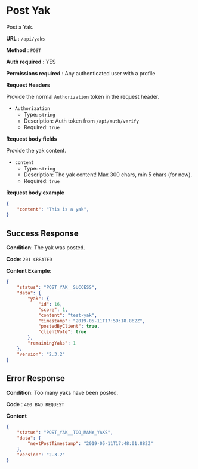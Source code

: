 # Post Yak

Post a Yak.

**URL** : `/api/yaks`

**Method** : `POST`

**Auth required** : YES

**Permissions required** : Any authenticated user with a profile

**Request Headers**

Provide the normal `Authorization` token in the request header.

* `Authorization`
  * Type: `string`
  * Description: Auth token from `/api/auth/verify`
  * Required: `true`

**Request body fields**

Provide the yak content.

* `content`
  * Type: `string`
  * Description: The yak content! Max 300 chars, min 5 chars (for now).
  * Required: `true`

**Request body example**

```json
{
	"content": "This is a yak",
}
```

## Success Response

**Condition**: The yak was posted.

**Code**: `201 CREATED`

**Content Example**:

```json
{
    "status": "POST_YAK__SUCCESS",
    "data": {
        "yak": {
            "id": 16,
            "score": 1,
            "content": "test-yak",
            "timestamp": "2019-05-11T17:59:18.862Z",
            "postedByClient": true,
            "clientVote": true
        },
        "remainingYaks": 1
    },
    "version": "2.3.2"
}
```

## Error Response

**Condition**: Too many yaks have been posted.

**Code** : `400 BAD REQUEST`

**Content**

```json
{
    "status": "POST_YAK__TOO_MANY_YAKS",
    "data": {
        "nextPostTimestamp": "2019-05-11T17:48:01.882Z"
    },
    "version": "2.3.2"
}
```
